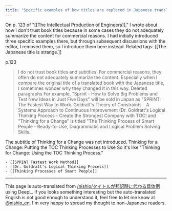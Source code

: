 ```yaml
---
title: "Specific examples of how titles are replaced in Japanese translations"
---
```


On p. 123 of "[[The Intellectual Production of Engineers]]," I wrote about how I don't trust book titles because in some cases they do not adequately summarize the content for commercial reasons. I had initially introduced three specific examples there, but through subsequent discussions with the editor, I removed them, so I introduce them here instead.
Related tags: [[The Japanese title is strange.]]

p.123
> I do not trust book titles and subtitles. For commercial reasons, they often do not adequately summarize the content. Especially when I compare the original title of a translated book with the Japanese title, I sometimes wonder why they changed it in this way.
Deleted paragraphs
> For example, "Sprint - How to Solve Big Problems and Test New Ideas in Just Five Days" will be sold in Japan as "SPRINT: The Fastest Way to Work. Goldratt's Theory of Constraints - A Systems Approach to Continuous Improvement (Dr. Goldratt's Logical Thinking Process - Create the Strongest Company with TOC! and "Thinking for a Change" is titled "The Thinking Process of Smart People - Ready-to-Use, Diagrammatic and Logical Problem Solving Skills.

The subtitle of Thinking for a Change was not introduced.
Thinking for a Change: Putting the TOC Thinking Processes to Use
So it's like "Thinking for Change: Using the TOC Thinking Process."

    - [[SPRINT Fastest Work Method]]
    - [[Dr. Goldratt's Logical Thinking Process]]
    - [[Thinking Processes of Smart People]]

---
This page is auto-translated from [/nishio/タイトルが邦訳時に代わる具体例](https://scrapbox.io/nishio/タイトルが邦訳時に代わる具体例) using DeepL. If you looks something interesting but the auto-translated English is not good enough to understand it, feel free to let me know at [@nishio_en](https://twitter.com/nishio_en). I'm very happy to spread my thought to non-Japanese readers.